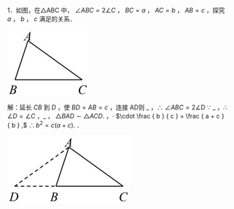 1．如图，在△ABC 中， $\angle A B C = 2 \angle C$ ， $B C { = } a$ ， $A C { = } b$ ， $A B { = } c$ ，探究 $a$ ， $b$ ， $c$ 满足的关系．

![](<../../qs_image_DB/专题1-6_二倍角的解题策略：倍半角模型与绝配角（解析版）_/4cf28bbc77688666dc30f01c55f2aa74a843d744829ec0c0dda2f412ec6cb823.jpg>)

解：延长 $C B$ 到 $D$ ，使 $B D { = } A B { = } c$ ，连接 AD则 $\_$ ，∴ $\angle A B C = 2 \angle \mathrm { D }$ ∵ $\_$ ，∴ $\angle D = \angle C$ ，$\_$ ， $\triangle B A D \sim \triangle A C D .$ ，$\cdot$ $\cdot \frac { b } { c } = \frac { a + c } { b } ,$ $\therefore b ^ { 2 } = c ( a + c ) .$ ．

![](<../../qs_image_DB/专题1-6_二倍角的解题策略：倍半角模型与绝配角（解析版）_/e447d8a5b16fd4fe57b54f24e1153ad46367dc76fbd0b996730a9c9377bb54c5.jpg>)
